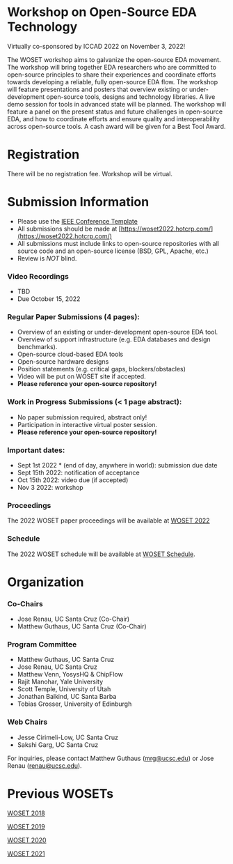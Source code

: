 
# Workshop on Open-Source EDA Technology

Virtually co-sponsored by ICCAD 2022 on November 3, 2022!

The WOSET workshop aims to galvanize the open-source EDA movement. The
workshop will bring together EDA researchers who are committed to
open-source principles to share their experiences and coordinate
efforts towards developing a reliable, fully open-source EDA flow. The
workshop will feature presentations and posters that overview existing
or under-development open-source tools, designs and technology
libraries. A live demo session for tools in advanced state will be
planned. The workshop will feature a panel on the present status and
future challenges in open-source EDA, and how to coordinate efforts
and ensure quality and interoperability across open-source tools. A
cash award will be given for a Best Tool Award.

# Registration

There will be no registration fee. Workshop will be virtual.

# Submission Information

* Please use the [IEEE Conference Template](https://www.ieee.org/conferences/publishing/templates.html)
* All submissions should be made at [https://woset2022.hotcrp.com/](https://woset2022.hotcrp.com/)
* All submissions must include links to open-source repositories with all source code and an open-source license (BSD, GPL, Apache, etc.)
* Review is *NOT* blind.

### Video Recordings
* TBD
* Due October 15, 2022

### Regular Paper Submissions (4 pages):
* Overview of an existing or under-development open-source EDA tool.
* Overview of support infrastructure (e.g. EDA databases and design benchmarks).
* Open-source cloud-based EDA tools
* Open-source hardware designs
* Position statements (e.g. critical gaps, blockers/obstacles)
* Video will be put on WOSET site if accepted.
* **Please reference your open-source repository!**

### Work in Progress Submissions (< 1 page abstract):
* No paper submission required, abstract only!
* Participation in interactive virtual poster session.
* **Please reference your open-source repository!**

### Important dates:
* Sept 1st 2022 * (end of day, anywhere in world): submission due date
* Sept 15th 2022: notification of acceptance
* Oct 15th 2022: video due (if accepted)
* Nov 3 2022: workshop

### Proceedings

The 2022 WOSET paper proceedings will be available at
[WOSET 2022](WOSET2022.md)

### Schedule

The 2022 WOSET schedule will be available at
[WOSET Schedule](WOSET2022-schedule.md).

# Organization

### Co-Chairs
* Jose Renau, UC Santa Cruz (Co-Chair)
* Matthew Guthaus, UC Santa Cruz (Co-Chair)

### Program Committee
* Matthew Guthaus, UC Santa Cruz
* Jose Renau, UC Santa Cruz
* Matthew Venn, YosysHQ & ChipFlow
* Rajit Manohar, Yale University
* Scott Temple, University of Utah
* Jonathan Balkind, UC Santa Barba
* Tobias Grosser, University of Edinburgh


### Web Chairs
* Jesse Cirimeli-Low, UC Santa Cruz
* Sakshi Garg, UC Santa Cruz

For inquiries, please contact Matthew Guthaus (mrg@ucsc.edu) or Jose Renau (renau@ucsc.edu).

# Previous WOSETs

[WOSET 2018](WOSET2018.md)

[WOSET 2019](WOSET2019.md)

[WOSET 2020](WOSET2020.md)

[WOSET 2021](WOSET2021.md)
